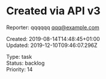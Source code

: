 # Created via API v3

Reporter: qqqqqq <qqq@example.com>  

Created: 2019-08-14T14:48:45+01:00  
Updated: 2019-12-10T09:46:07.296Z

Type: task  
Status: backlog  
Priority: 14

